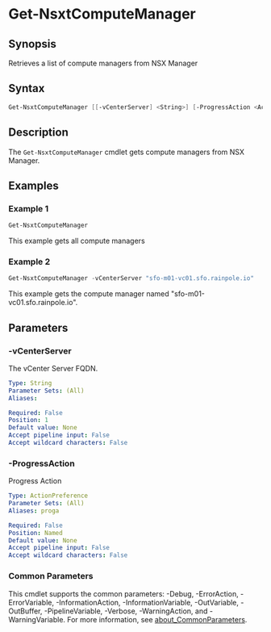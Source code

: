 # Get-NsxtComputeManager

## Synopsis

Retrieves a list of compute managers from NSX Manager

## Syntax

```powershell
Get-NsxtComputeManager [[-vCenterServer] <String>] [-ProgressAction <ActionPreference>] [<CommonParameters>]
```

## Description

The `Get-NsxtComputeManager` cmdlet gets compute managers from NSX Manager.

## Examples

### Example 1

```powershell
Get-NsxtComputeManager
```

This example gets all compute managers

### Example 2

```powershell
Get-NsxtComputeManager -vCenterServer "sfo-m01-vc01.sfo.rainpole.io"
```

This example gets the compute manager named "sfo-m01-vc01.sfo.rainpole.io".

## Parameters

### -vCenterServer

The vCenter Server FQDN.

```yaml
Type: String
Parameter Sets: (All)
Aliases:

Required: False
Position: 1
Default value: None
Accept pipeline input: False
Accept wildcard characters: False
```

### -ProgressAction

Progress Action

```yaml
Type: ActionPreference
Parameter Sets: (All)
Aliases: proga

Required: False
Position: Named
Default value: None
Accept pipeline input: False
Accept wildcard characters: False
```

### Common Parameters

This cmdlet supports the common parameters: -Debug, -ErrorAction, -ErrorVariable, -InformationAction, -InformationVariable, -OutVariable, -OutBuffer, -PipelineVariable, -Verbose, -WarningAction, and -WarningVariable. For more information, see [about_CommonParameters](http://go.microsoft.com/fwlink/?LinkID=113216).

